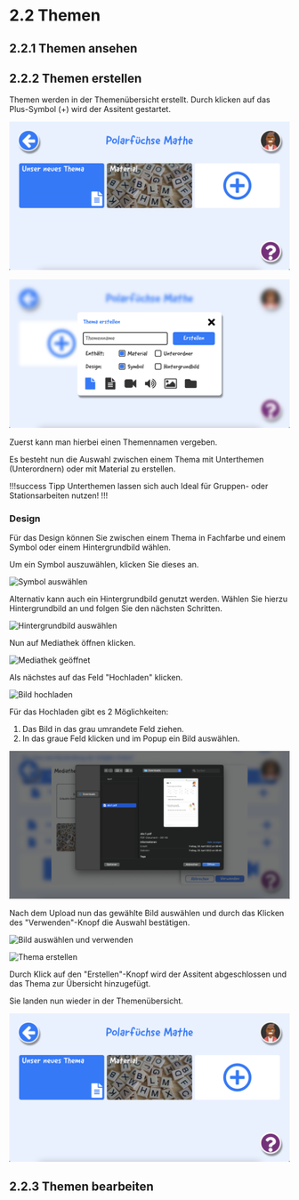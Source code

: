 # 2.2 Themen

## 2.2.1 Themen ansehen

## 2.2.2 Themen erstellen

Themen werden in der Themenübersicht erstellt. Durch klicken auf das Plus-Symbol (+) wird der Assitent gestartet.

![Themenübersicht](/static/lila/themen/Themenuebersicht.png)

![Thema erstellen](/static/lila/themen/Thema_erstellen.png)

Zuerst kann man hierbei einen Themennamen vergeben.

Es besteht nun die Auswahl zwischen einem Thema mit Unterthemen (Unterordnern) oder mit Material zu erstellen.

!!!success Tipp
Unterthemen lassen sich auch Ideal für Gruppen- oder Stationsarbeiten nutzen!
!!!

### Design

Für das Design können Sie zwischen einem Thema in Fachfarbe und einem Symbol oder einem Hintergrundbild wählen.

Um ein Symbol auszuwählen, klicken Sie dieses an.

![Symbol auswählen](/static/lila/themen/Thema_erstellen_–_Unterordner_Symbol.png)

Alternativ kann auch ein Hintergrundbild genutzt werden. Wählen Sie hierzu Hintergrundbild an und folgen Sie den nächsten Schritten.

![Hintergrundbild auswählen](/static/lila/themen/Thema_erstellen_–_Material.png)

Nun auf Mediathek öffnen klicken.

![Mediathek geöffnet](/static/lila/themen/Thema_erstellen_–_Mediathek.png)

Als nächstes auf das Feld "Hochladen" klicken.

![Bild hochladen](/static/lila/themen/Thema_erstellen_–_Bild_hochladen.png)

Für das Hochladen gibt es 2 Möglichkeiten:

1. Das Bild in das grau umrandete Feld ziehen.
2. In das graue Feld klicken und im Popup ein Bild auswählen.

![Bild auswählen (Hochladen) – Beispielbild](/static/lila/themen/Upload_Datei.png)

Nach dem Upload nun das gewählte Bild auswählen und durch das Klicken des "Verwenden"-Knopf die Auswahl bestätigen.

![Bild auswählen und verwenden](/static/lila/themen/Thema_erstellen_–_Bild_ausgewaehlt.png)

![Thema erstellen](/static/lila/themen/Thema_erstellen_–_Material_fertig.png)

Durch Klick auf den "Erstellen"-Knopf wird der Assitent abgeschlossen und das Thema zur Übersicht hinzugefügt.

Sie landen nun wieder in der Themenübersicht.

![Themenübersicht](/static/lila/themen/Themenuebersicht.png)

## 2.2.3 Themen bearbeiten